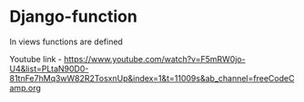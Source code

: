 # Django-function
In views functions are defined


Youtube link - https://www.youtube.com/watch?v=F5mRW0jo-U4&list=PLtaN90D0-81tnFe7hMq3wW82R2TosxnUp&index=1&t=11009s&ab_channel=freeCodeCamp.org
